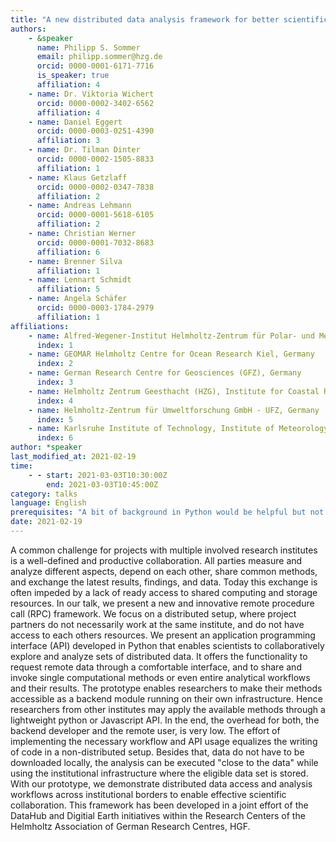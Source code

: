 ```yaml
---
title: "A new distributed data analysis framework for better scientific collaborations"
authors:
    - &speaker
      name: Philipp S. Sommer
      email: philipp.sommer@hzg.de
      orcid: 0000-0001-6171-7716
      is_speaker: true
      affiliation: 4
    - name: Dr. Viktoria Wichert
      orcid: 0000-0002-3402-6562
      affiliation: 4
    - name: Daniel Eggert
      orcid: 0000-0003-0251-4390
      affiliation: 3
    - name: Dr. Tilman Dinter
      orcid: 0000-0002-1505-8833
      affiliation: 1
    - name: Klaus Getzlaff
      orcid: 0000-0002-0347-7838
      affiliation: 2
    - name: Andreas Lehmann
      orcid: 0000-0001-5618-6105
      affiliation: 2
    - name: Christian Werner
      orcid: 0000-0001-7032-8683
      affiliation: 6
    - name: Brenner Silva
      affiliation: 1
    - name: Lennart Schmidt
      affiliation: 5
    - name: Angela Schäfer
      orcid: 0000-0003-1784-2979
      affiliation: 1
affiliations:
    - name: Alfred-Wegener-Institut Helmholtz-Zentrum für Polar- und Meeresforschung (AWI), Germany
      index: 1
    - name: GEOMAR Helmholtz Centre for Ocean Research Kiel, Germany
      index: 2
    - name: German Research Centre for Geosciences (GFZ), Germany
      index: 3
    - name: Helmholtz Zentrum Geesthacht (HZG), Institute for Coastal Research, Germany
      index: 4
    - name: Helmholtz-Zentrum für Umweltforschung GmbH - UFZ, Germany
      index: 5
    - name: Karlsruhe Institute of Technology, Institute of Meteorology and Climate Research - Atmospheric Environmental Research (IMK-IFU), Germany
      index: 6
author: *speaker
last_modified_at: 2021-02-19
time:
    - - start: 2021-03-03T10:30:00Z
        end: 2021-03-03T10:45:00Z
category: talks
language: English
prerequisites: "A bit of background in Python would be helpful but not mandatory"
date: 2021-02-19
---
```

A common challenge for projects with multiple involved research institutes is a well-defined and productive collaboration. All parties measure and analyze different aspects, depend on each other, share common methods, and exchange the latest results, findings, and data. Today this exchange is often impeded by a lack of ready access to shared computing and storage resources. In our talk, we present a new and innovative remote procedure call (RPC) framework. We focus on a distributed setup, where project partners do not necessarily work at the same institute, and do not have access to each others resources.
We present an application programming interface (API) developed in Python that enables scientists to collaboratively explore and analyze sets of distributed data. It offers the functionality to request remote data through a comfortable interface, and to share and invoke single computational methods or even entire analytical workflows and their results. The prototype enables researchers to make their methods accessible as a backend module running on their own infrastructure. Hence researchers from other institutes may apply the available methods through a lightweight python or Javascript API.  In the end, the overhead for both, the backend developer and the remote user, is very low. The effort of implementing the necessary workflow and API usage equalizes the writing of code in a non-distributed setup. Besides that, data do not have to be downloaded locally, the analysis can be executed "close to the data" while using the institutional infrastructure where the eligible data set is stored.
With our prototype, we demonstrate distributed data access and analysis workflows across institutional borders to enable effective scientific collaboration.
This framework has been developed in a joint effort of the DataHub and Digitial Earth initiatives within the Research Centers of the Helmholtz Association of German Research Centres, HGF.
